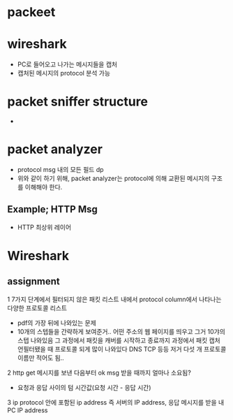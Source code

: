 # packeet

# wireshark
- PC로 들어오고 나가는 메시지들을 캡처
- 캡처된 메시지의 protocol 분석 가능

# packet sniffer structure
-

# packet analyzer
- protocol msg 내의 모든 필드 dp
- 위와 같이 하기 위해, packet analyzer는 protocol에 의해 교환된 메시지의 구조를 이해해야 한다.

## Example; HTTP Msg
- HTTP 최상위 레이어


# Wireshark

## assignment
1 7가지 단계에서 필터되지 않은 패킷 리스트 내에서 protocol column에서 나타나는 다양한 프로토콜 리스트
  - pdf의 가장 뒤에 나와있는 문제
   - 10개의 스텝들을 간략하게 보여준거.. 어떤 주소의 웹 페이지를 띄우고 그거 10갸의 스텝 나와있음 그 과정에서 패킷을 캐버를 시작하고 종료까지 과정에서
   패킷 캡처 언필터됐을 때 프로토콜 되게 많이 나와있다 DNS TCP 등등 저거 다섯 개 프로토콜 이름만 적어도 됨..

2 http get 메시지를 보낸 다음부터 ok msg 받을 때까지 얼마나 소요됨?
  - 요청과 응답 사이의 텀 시간값(요청 시간 - 응답 시간)

3 ip protocol 안에 포함된 ip address 즉 서버의 IP address, 응답 메시지를 받을 내 PC IP address
